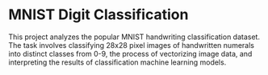 # MNIST Digit Classification
This project analyzes the popular MNIST handwriting classification dataset. The task involves classifying 28x28 pixel images of handwritten numerals into distinct classes from 0-9, the process of vectorizing image data, and interpreting the results of classification machine learning models.
